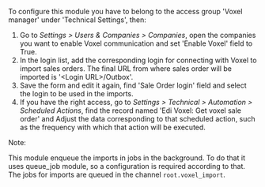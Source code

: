 To configure this module you have to belong to the access group 'Voxel
manager' under 'Technical Settings', then:

1.  Go to *Settings \> Users & Companies \> Companies*, open the
    companies you want to enable Voxel communication and set 'Enable
    Voxel' field to True.
2.  In the login list, add the corresponding login for connecting with
    Voxel to import sales orders. The final URL from where sales order
    will be imported is '\<Login URL\>/Outbox'.
3.  Save the form and edit it again, find 'Sale Order login' field and
    select the login to be used in the imports.
4.  If you have the right access, go to *Settings \> Technical \>
    Automation \> Scheduled Actions*, find the record named 'Edi Voxel:
    Get voxel sale order' and Adjust the data corresponding to that
    scheduled action, such as the frequency with which that action will
    be executed.

Note:

This module enqueue the imports in jobs in the background. To do that it
uses queue_job module, so a configuration is required according to that.
The jobs for imports are queued in the channel `root.voxel_import`.
